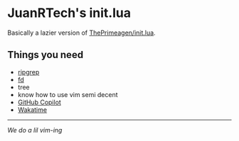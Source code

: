 # JuanRTech's init.lua

Basically a lazier version of [ThePrimeagen/init.lua](https://github.com/ThePrimeagen/init.lua).

## Things you need
- [ripgrep](https://github.com/BurntSushi/ripgrep)
- [fd](https://github.com/sharkdp/fd)
- tree
- know how to use vim semi decent
- [GitHub Copilot](https://github.com/features/copilot)
- [Wakatime](https://wakatime.com/)

___

*We do a lil vim-ing*
